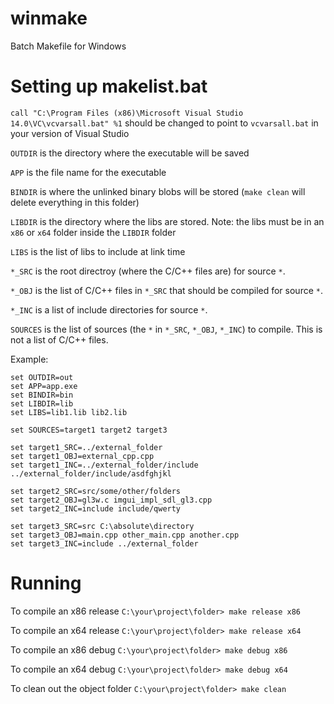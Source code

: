 # winmake
Batch Makefile for Windows

# Setting up makelist.bat
`call "C:\Program Files (x86)\Microsoft Visual Studio 14.0\VC\vcvarsall.bat" %1` should be changed to point to `vcvarsall.bat` in your version of Visual Studio

`OUTDIR` is the directory where the executable will be saved

`APP` is the file name for the executable

`BINDIR` is where the unlinked binary blobs will be stored (`make clean` will delete everything in this folder)

`LIBDIR` is the directory where the libs are stored. Note: the libs must be in an `x86` or `x64` folder inside the `LIBDIR` folder

`LIBS` is the list of libs to include at link time

`*_SRC` is the root directroy (where the C/C++ files are) for source `*`.

`*_OBJ` is the list of C/C++ files in `*_SRC` that should be compiled for source `*`.

`*_INC` is a list of include directories for source `*`.

`SOURCES` is the list of sources (the `*` in `*_SRC`, `*_OBJ`, `*_INC`) to compile. This is not a list of C/C++ files.

Example:

```
set OUTDIR=out
set APP=app.exe
set BINDIR=bin
set LIBDIR=lib
set LIBS=lib1.lib lib2.lib

set SOURCES=target1 target2 target3

set target1_SRC=../external_folder
set target1_OBJ=external_cpp.cpp
set target1_INC=../external_folder/include ../external_folder/include/asdfghjkl

set target2_SRC=src/some/other/folders
set target2_OBJ=gl3w.c imgui_impl_sdl_gl3.cpp
set target2_INC=include include/qwerty

set target3_SRC=src C:\absolute\directory
set target3_OBJ=main.cpp other_main.cpp another.cpp
set target3_INC=include ../external_folder
```

# Running

To compile an x86 release ``C:\your\project\folder> make release x86``

To compile an x64 release ``C:\your\project\folder> make release x64``

To compile an x86 debug ``C:\your\project\folder> make debug x86``

To compile an x64 debug ``C:\your\project\folder> make debug x64``

To clean out the object folder ``C:\your\project\folder> make clean``